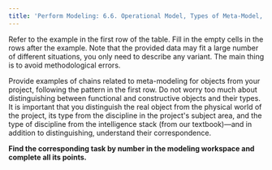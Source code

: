 ```yaml
---
title: 'Perform Modeling: 6.6. Operational Model, Types of Meta-Model, Types of Meta-Meta-Model'
---
```


Refer to the example in the first row of the table. Fill in the empty cells in the rows after the example. Note that the provided data may fit a large number of different situations, you only need to describe any variant. The main thing is to avoid methodological errors.

Provide examples of chains related to meta-modeling for objects from your project, following the pattern in the first row. Do not worry too much about distinguishing between functional and constructive objects and their types. It is important that you distinguish the real object from the physical world of the project, its type from the discipline in the project's subject area, and the type of discipline from the intelligence stack (from our textbook)—and in addition to distinguishing, understand their correspondence.

**Find the corresponding task by number in the modeling workspace and complete all its points.**